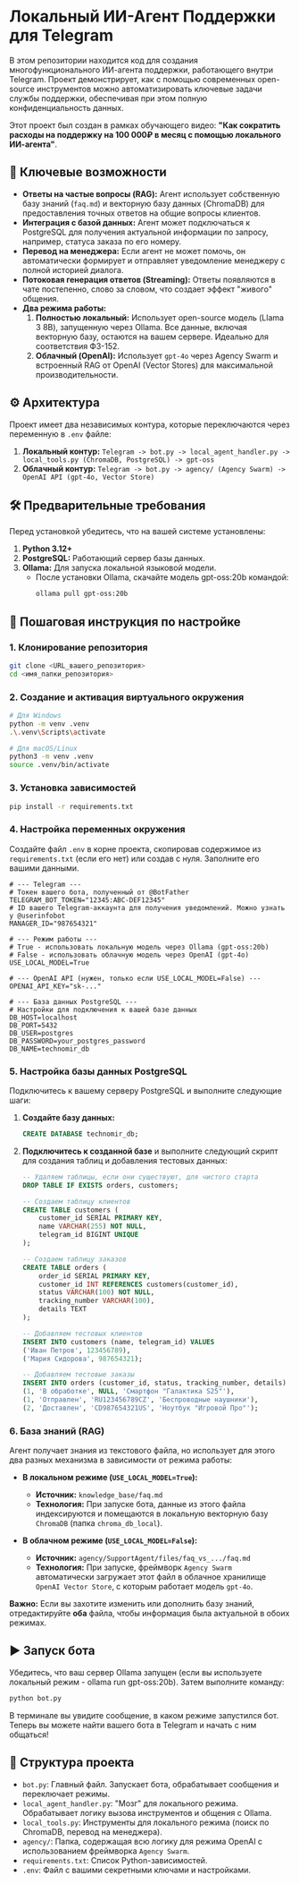# Локальный ИИ-Агент Поддержки для Telegram

В этом репозитории находится код для создания многофункционального ИИ-агента поддержки, работающего внутри Telegram. Проект демонстрирует, как с помощью современных open-source инструментов можно автоматизировать ключевые задачи службы поддержки, обеспечивая при этом полную конфиденциальность данных.

Этот проект был создан в рамках обучающего видео: **"Как сократить расходы на поддержку на 100 000₽ в месяц с помощью локального ИИ-агента"**.

## 🚀 Ключевые возможности

*   **Ответы на частые вопросы (RAG):** Агент использует собственную базу знаний (`faq.md`) и векторную базу данных (ChromaDB) для предоставления точных ответов на общие вопросы клиентов.
*   **Интеграция с базой данных:** Агент может подключаться к PostgreSQL для получения актуальной информации по запросу, например, статуса заказа по его номеру.
*   **Перевод на менеджера:** Если агент не может помочь, он автоматически формирует и отправляет уведомление менеджеру с полной историей диалога.
*   **Потоковая генерация ответов (Streaming):** Ответы появляются в чате постепенно, слово за словом, что создает эффект "живого" общения.
*   **Два режима работы:**
    1.  **Полностью локальный:** Использует open-source модель (Llama 3 8B), запущенную через Ollama. Все данные, включая векторную базу, остаются на вашем сервере. Идеально для соответствия ФЗ-152.
    2.  **Облачный (OpenAI):** Использует `gpt-4o` через Agency Swarm и встроенный RAG от OpenAI (Vector Stores) для максимальной производительности.

## ⚙️ Архитектура

Проект имеет два независимых контура, которые переключаются через переменную в `.env` файле:

1.  **Локальный контур:** `Telegram -> bot.py -> local_agent_handler.py -> local_tools.py (ChromaDB, PostgreSQL) -> gpt-oss`
2.  **Облачный контур:** `Telegram -> bot.py -> agency/ (Agency Swarm) -> OpenAI API (gpt-4o, Vector Store)`

## 🛠️ Предварительные требования

Перед установкой убедитесь, что на вашей системе установлены:

1.  **Python 3.12+**
2.  **PostgreSQL:** Работающий сервер базы данных.
3.  **Ollama:** Для запуска локальной языковой модели.
    *   После установки Ollama, скачайте модель gpt-oss:20b командой:
        ```bash
        ollama pull gpt-oss:20b
        ```

## 📜 Пошаговая инструкция по настройке

### 1. Клонирование репозитория

```bash
git clone <URL_вашего_репозитория>
cd <имя_папки_репозитория>
```

### 2. Создание и активация виртуального окружения

```bash
# Для Windows
python -m venv .venv
.\.venv\Scripts\activate

# Для macOS/Linux
python3 -m venv .venv
source .venv/bin/activate
```

### 3. Установка зависимостей

```bash
pip install -r requirements.txt
```

### 4. Настройка переменных окружения

Создайте файл `.env` в корне проекта, скопировав содержимое из `requirements.txt` (если его нет) или создав с нуля. Заполните его вашими данными.

```dotenv
# --- Telegram ---
# Токен вашего бота, полученный от @BotFather
TELEGRAM_BOT_TOKEN="12345:ABC-DEF12345"
# ID вашего Telegram-аккаунта для получения уведомлений. Можно узнать у @userinfobot
MANAGER_ID="987654321"

# --- Режим работы ---
# True - использовать локальную модель через Ollama (gpt-oss:20b)
# False - использовать облачную модель через OpenAI (gpt-4o)
USE_LOCAL_MODEL=True

# --- OpenAI API (нужен, только если USE_LOCAL_MODEL=False) ---
OPENAI_API_KEY="sk-..."

# --- База данных PostgreSQL ---
# Настройки для подключения к вашей базе данных
DB_HOST=localhost
DB_PORT=5432
DB_USER=postgres
DB_PASSWORD=your_postgres_password
DB_NAME=technomir_db
```

### 5. Настройка базы данных PostgreSQL

Подключитесь к вашему серверу PostgreSQL и выполните следующие шаги:

1.  **Создайте базу данных:**
    ```sql
    CREATE DATABASE technomir_db;
    ```
2.  **Подключитесь к созданной базе** и выполните следующий скрипт для создания таблиц и добавления тестовых данных:

    ```sql
    -- Удаляем таблицы, если они существуют, для чистого старта
    DROP TABLE IF EXISTS orders, customers;

    -- Создаем таблицу клиентов
    CREATE TABLE customers (
        customer_id SERIAL PRIMARY KEY,
        name VARCHAR(255) NOT NULL,
        telegram_id BIGINT UNIQUE
    );

    -- Создаем таблицу заказов
    CREATE TABLE orders (
        order_id SERIAL PRIMARY KEY,
        customer_id INT REFERENCES customers(customer_id),
        status VARCHAR(100) NOT NULL,
        tracking_number VARCHAR(100),
        details TEXT
    );

    -- Добавляем тестовых клиентов
    INSERT INTO customers (name, telegram_id) VALUES 
    ('Иван Петров', 123456789),
    ('Мария Сидорова', 987654321);

    -- Добавляем тестовые заказы
    INSERT INTO orders (customer_id, status, tracking_number, details) VALUES
    (1, 'В обработке', NULL, 'Смартфон "Галактика S25"'),
    (1, 'Отправлен', 'RU123456789CZ', 'Беспроводные наушники'),
    (2, 'Доставлен', 'CD987654321US', 'Ноутбук "Игровой Про"');
    ```

### 6. База знаний (RAG)

Агент получает знания из текстового файла, но использует для этого два разных механизма в зависимости от режима работы:

-   **В локальном режиме (`USE_LOCAL_MODEL=True`):**
    -   **Источник:** `knowledge_base/faq.md`
    -   **Технология:** При запуске бота, данные из этого файла индексируются и помещаются в локальную векторную базу `ChromaDB` (папка `chroma_db_local`).

-   **В облачном режиме (`USE_LOCAL_MODEL=False`):**
    -   **Источник:** `agency/SupportAgent/files/faq_vs_.../faq.md`
    -   **Технология:** При запуске, фреймворк `Agency Swarm` автоматически загружает этот файл в облачное хранилище `OpenAI Vector Store`, с которым работает модель `gpt-4o`.

**Важно:** Если вы захотите изменить или дополнить базу знаний, отредактируйте **оба** файла, чтобы информация была актуальной в обоих режимах.

## ▶️ Запуск бота

Убедитесь, что ваш сервер Ollama запущен (если вы используете локальный режим - ollama run gpt-oss:20b). Затем выполните команду:

```bash
python bot.py
```

В терминале вы увидите сообщение, в каком режиме запустился бот. Теперь вы можете найти вашего бота в Telegram и начать с ним общаться!

## 📁 Структура проекта

-   `bot.py`: Главный файл. Запускает бота, обрабатывает сообщения и переключает режимы.
-   `local_agent_handler.py`: "Мозг" для локального режима. Обрабатывает логику вызова инструментов и общения с Ollama.
-   `local_tools.py`: Инструменты для локального режима (поиск по ChromaDB, перевод на менеджера).
-   `agency/`: Папка, содержащая всю логику для режима OpenAI с использованием фреймворка `Agency Swarm`.
-   `requirements.txt`: Список Python-зависимостей.
-   `.env`: Файл с вашими секретными ключами и настройками.